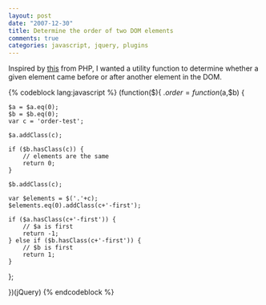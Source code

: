 ```yaml
---
layout: post
date: "2007-12-30"
title: Determine the order of two DOM elements
comments: true
categories: javascript, jquery, plugins
---
```


Inspired by <a href="http://us.php.net/usort">this</a> from PHP, I wanted a
utility function to determine whether a given element came before or after
another element in the DOM.

{% codeblock lang:javascript %}
(function($){
  $.order = function($a,$b) {

    $a = $a.eq(0);
    $b = $b.eq(0);
    var c = 'order-test';

    $a.addClass(c);

    if ($b.hasClass(c)) {
        // elements are the same
        return 0;
    }

    $b.addClass(c);

    var $elements = $('.'+c);
    $elements.eq(0).addClass(c+'-first');

    if ($a.hasClass(c+'-first')) {
        // $a is first
        return -1;
    } else if ($b.hasClass(c+'-first')) {
        // $b is first
        return 1;
    }

};

})(jQuery)
{% endcodeblock %}
